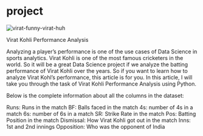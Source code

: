 # project
![virat-funny-virat-huh](https://github.com/user-attachments/assets/e582b521-af34-45a8-89c5-c5658e76e6d0)

Virat Kohli Performance Analysis

Analyzing a player’s performance is one of the use cases of Data Science in sports analytics. Virat Kohli is one of the most famous cricketers in the world. So it will be a great Data Science project if we analyze the batting performance of Virat Kohli over the years. So if you want to learn how to analyze Virat Kohl’s performance, this article is for you. In this article, I will take you through the task of Virat Kohli Performance Analysis using Python.

Below is the complete information about all the columns in the dataset:

Runs: Runs in the match
BF: Balls faced in the match
4s: number of 4s in a match
6s: number of 6s in a match
SR: Strike Rate in the match
Pos: Batting Position in the match
Dismissal: How Virat Kohli got out in the match
Inns: 1st and 2nd innings
Opposition: Who was the opponent of India

